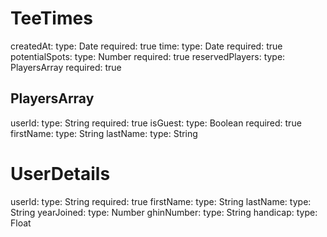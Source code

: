 # TeeTimes

createdAt:
  type: Date
  required: true
time:
  type: Date
  required: true
potentialSpots:
  type: Number
  required: true
reservedPlayers:
  type: PlayersArray
  required: true

## PlayersArray

userId:
  type: String
  required: true
isGuest:
  type: Boolean
  required: true
firstName:
  type: String
lastName:
  type: String

# UserDetails

userId:
  type: String
  required: true
firstName:
  type: String
lastName:
  type: String
yearJoined:
  type: Number
ghinNumber:
  type: String
handicap:
  type: Float
